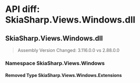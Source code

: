 # API diff: SkiaSharp.Views.Windows.dll

## SkiaSharp.Views.Windows.dll

> Assembly Version Changed: 3.116.0.0 vs 2.88.0.0

### Namespace SkiaSharp.Views.Windows

#### Removed Type SkiaSharp.Views.Windows.Extensions

